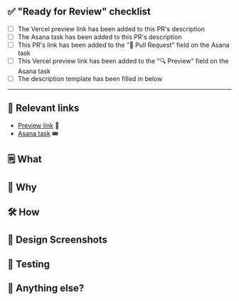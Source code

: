 ## ✅ "Ready for Review" checklist

<!--
Check these items off in the GitHub PR UI as you complete them. If one of these items is not relevant to your PR, e.g. you do not have Asana ticket to go with them, you can remove them from the list.
-->

- [ ] The Vercel preview link has been added to this PR's description
- [ ] The Asana task has been added to this PR's description
- [ ] This PR's link has been added to the "📐 Pull Request" field on the Asana task
- [ ] This Vercel preview link has been added to the "🔍 Preview" field on the Asana task
- [ ] The description template has been filled in below

---

## 🔗 Relevant links

<!--
Include links to the branch preview, Asana task, and Figma designs wherever possible to make reviewing your PR easier.

When including the preview link, make sure to remove any '.' characters from the branch name:
  - Example: ks.my-branch -> ksmy-branch
-->

- [Preview link](https://dev-portal-git-BRANCH_NAME-hashicorp.vercel.app/PATH_TO_VIEW) 🔎
- [Asana task](url) 🎟️

## 🗒️ What

<!--
Briefly list out the changes proposed in this PR.
-->

## 🤷 Why

<!--
Describe why the changes proposed are needed. Some examples: new feature requested, refactor to make things easier later, styling tweaks requested by design, etc.
-->

## 🛠️ How

<!--
Dive into the approach you took, list resources you referenced, detail other approaches you tried but didn't end up going with, etc.
-->

## 📸 Design Screenshots

<!--
Include a screenshot or two and a link to the designs you referenced with this code. These are both helpful context for reviewers to understand what designs you were looking at when you were putting this code together.
-->

## 🧪 Testing

<!--
Create a checklist for going through how to test your proposed changes. If there is anything to configure before interacting with the project in a browser, such as toggling feature flags, changing machine settings, or simulating behavior in browser dev tools, list those steps first.

- [ ] Step 1
- [ ] Step 2
- [ ] Step 3
- [ ] ...
-->

## 💭 Anything else?

<!--
If there is anything you came across that you chose not to address in this PR but plan to soon, list those items here and any Asana tasks you created to go with them.
-->
